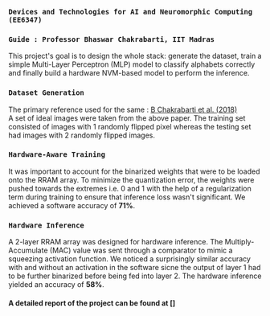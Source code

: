 ### `Devices and Technologies for AI and Neuromorphic Computing (EE6347)`  
### `Guide : Professor Bhaswar Chakrabarti, IIT Madras`  

This project's goal is to design the whole stack: generate the dataset, train a simple Multi-Layer Perceptron (MLP) model to classify alphabets correctly and finally build a hardware NVM-based model to perform the inference.  

### `Dataset Generation`  
The primary reference used for the same : [B Chakrabarti et al. (2018)](https://www.nature.com/articles/s41467-018-04482-4)  
 A set of ideal images were taken from the above paper. The training set consisted of images with 1 randomly flipped pixel whereas the testing set had images with 2 randomly flipped images.  

### `Hardware-Aware Training`  
It was important to account for the binarized weights that were to be loaded onto the RRAM array. 
To minimize the quantization error, the weights were pushed towards the extremes i.e. 0 and 1 with the help of a regularization term during training to ensure that inference loss wasn't significant.
We achieved a software accuracy of **71%**.  

### `Hardware Inference`  
A 2-layer RRAM array was designed for hardware inference. The Multiply-Accumulate (MAC) value was sent through a comparator to mimic a squeezing activation function. 
We noticed a surprisingly similar accuracy with and without an activation in the software sicne the output of layer 1 had to be further binarized before being fed into layer 2.
The hardware inference yielded an accuracy of **58%**.  

#### A detailed report of the project can be found at []

